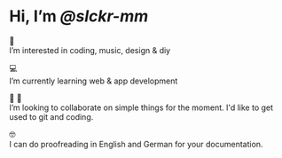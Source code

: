 # Hi, I’m *@slckr-mm*

👀<br>I’m interested in coding, music, design & diy

💻<br>I’m currently learning web & app development 

🤜 🤛<br>I’m looking to collaborate on simple things for the moment. I'd like to get used to git and coding.

🤓<br>I can do proofreading in English and German for your documentation.
